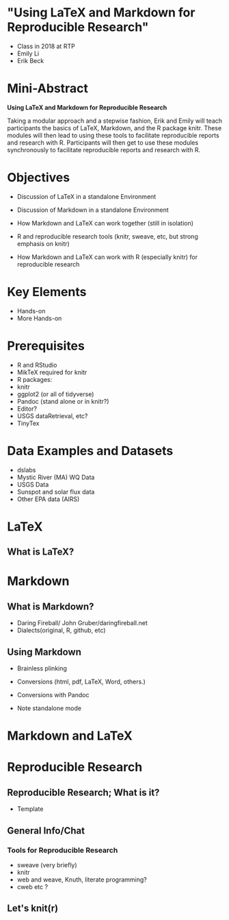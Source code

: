 # "Using LaTeX and Markdown for Reproducible Research" #
* Class in 2018 at RTP
* Emily Li
* Erik Beck

# Mini-Abstract #

**Using LaTeX and Markdown for Reproducible Research**

Taking a modular approach and a stepwise fashion, Erik and Emily will
teach participants the basics of LaTeX, Markdown, and the R package
knitr. These modules will then lead to using these tools to facilitate
reproducible reports and research with R. Participants will then get
to use these modules synchronously to facilitate reproducible reports
and research with R.


# Objectives #

* Discussion of LaTeX in a standalone Environment
* Discussion of Markdown in a standalone Environment
* How Markdown and LaTeX can work together (still in isolation)

* R and reproducible research tools (knitr, sweave, etc, but strong
  emphasis on knitr)

* How Markdown and LaTeX can work with R (especially knitr) for
  reproducible research

# Key Elements #

* Hands-on
* More Hands-on

# Prerequisites #

* R and RStudio
* MikTeX required for knitr
* R packages:
* knitr 
* ggplot2 (or all of tidyverse)
* Pandoc (stand alone or in knitr?)
* Editor?
* USGS dataRetrieval, etc?
* TinyTex

# Data Examples and Datasets #
* dslabs
* Mystic River (MA) WQ Data
* USGS Data
* Sunspot and solar flux data
* Other EPA data (AIRS)


# LaTeX #

## What is LaTeX? ##

# Markdown #

## What is Markdown? ##
* Daring Fireball/ John Gruber/daringfireball.net
* Dialects(original, R, github, etc)

## Using Markdown ##

* Brainless plinking

* Conversions (html, pdf, LaTeX, Word, others.)
* Conversions with Pandoc
* Note standalone mode



# Markdown and LaTeX #

# Reproducible Research #

## Reproducible Research; What is it? ##
* Template

## General Info/Chat ##

### Tools for Reproducible Research ###
* sweave (very briefly)
* knitr
* web and weave, Knuth, literate programming?
* cweb etc ?

## Let's knit(r) ##




